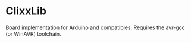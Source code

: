ClixxLib
========

Board implementation for Arduino and compatibles. Requires the avr-gcc (or
WinAVR) toolchain.
